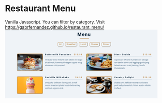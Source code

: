 # Restaurant Menu

Vanilla Javascript. You can filter by category. Visit https://gabrfernandez.github.io/restaurant_menu/
![](Home.png)
